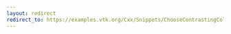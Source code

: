 ```yaml
---
layout: redirect
redirect_to: https://examples.vtk.org/Cxx/Snippets/ChooseContrastingColor/
---
```

